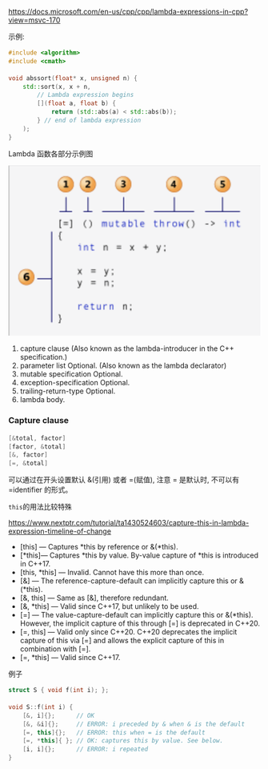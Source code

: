 https://docs.microsoft.com/en-us/cpp/cpp/lambda-expressions-in-cpp?view=msvc-170

示例:
```cpp
#include <algorithm>
#include <cmath>

void abssort(float* x, unsigned n) {
    std::sort(x, x + n,
        // Lambda expression begins
        [](float a, float b) {
            return (std::abs(a) < std::abs(b));
        } // end of lambda expression
    );
}
```
Lambda 函数各部分示例图

![Example banner](./assets/lambda.png)

1. capture clause (Also known as the lambda-introducer in the C++ specification.)
2. parameter list Optional. (Also known as the lambda declarator)
3. mutable specification Optional.
4. exception-specification Optional.
5. trailing-return-type Optional.
6. lambda body.

### Capture clause

```cpp
[&total, factor]
[factor, &total]
[&, factor]
[=, &total]
```

可以通过在开头设置默认 &(引用) 或者 =(赋值), 注意 = 是默认时, 不可以有 =identifier 的形式。

`this`的用法比较特殊

https://www.nextptr.com/tutorial/ta1430524603/capture-this-in-lambda-expression-timeline-of-change

- [this] — Captures *this by reference or &(*this).
- [*this]— Captures *this by value. By-value capture of *this is introduced in C++17.
- [this, *this] — Invalid. Cannot have this more than once.
- [&] — The reference-capture-default can implicitly capture this or &(*this).
- [&, this] — Same as [&], therefore redundant.
- [&, *this] — Valid since C++17, but unlikely to be used.
- [=] — The value-capture-default can implicitly capture this or &(*this). However, the implicit capture of this through [=] is deprecated in C++20.
- [=, this] — Valid only since C++20. C++20 deprecates the implicit capture of this via [=] and allows the explicit capture of this in combination with [=].
- [=, *this] — Valid since C++17.

例子
```cpp
struct S { void f(int i); };

void S::f(int i) {
    [&, i]{};      // OK
    [&, &i]{};     // ERROR: i preceded by & when & is the default
    [=, this]{};   // ERROR: this when = is the default
    [=, *this]{ }; // OK: captures this by value. See below.
    [i, i]{};      // ERROR: i repeated
}
```
